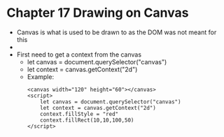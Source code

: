 # Chapter 17 Drawing on Canvas

- Canvas is what is used to be drawn to as the DOM was not meant for this
- <canvas></canvas>
- First need to get a context from the canvas
  - let canvas = document.querySelector("canvas")
  - let context = canvas.getContext("2d")
  - Example:
    ```
    <canvas width="120" height="60"></canvas>
    <script>    
        let canvas = document.querySelector("canvas")
        let context = canvas.getContext("2d")
        context.fillStyle = "red"
        context.fillRect(10,10,100,50)
    </script>
    ```
